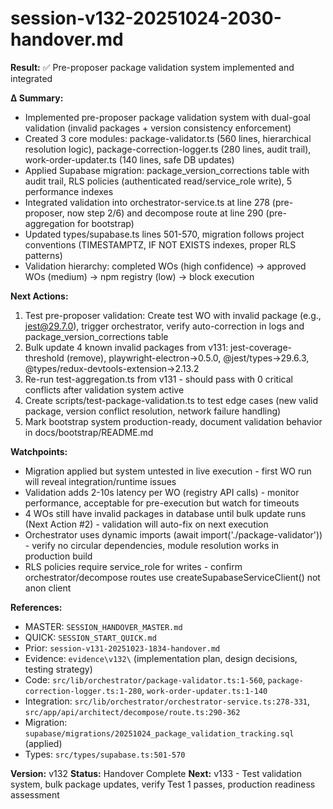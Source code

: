 # session-v132-20251024-2030-handover.md

**Result:** ✅ Pre-proposer package validation system implemented and integrated

**Δ Summary:**
- Implemented pre-proposer package validation system with dual-goal validation (invalid packages + version consistency enforcement)
- Created 3 core modules: package-validator.ts (560 lines, hierarchical resolution logic), package-correction-logger.ts (280 lines, audit trail), work-order-updater.ts (140 lines, safe DB updates)
- Applied Supabase migration: package_version_corrections table with audit trail, RLS policies (authenticated read/service_role write), 5 performance indexes
- Integrated validation into orchestrator-service.ts at line 278 (pre-proposer, now step 2/6) and decompose route at line 290 (pre-aggregation for bootstrap)
- Updated types/supabase.ts lines 501-570, migration follows project conventions (TIMESTAMPTZ, IF NOT EXISTS indexes, proper RLS patterns)
- Validation hierarchy: completed WOs (high confidence) → approved WOs (medium) → npm registry (low) → block execution

**Next Actions:**
1. Test pre-proposer validation: Create test WO with invalid package (e.g., jest@29.7.0), trigger orchestrator, verify auto-correction in logs and package_version_corrections table
2. Bulk update 4 known invalid packages from v131: jest-coverage-threshold (remove), playwright-electron→0.5.0, @jest/types→29.6.3, @types/redux-devtools-extension→2.13.2
3. Re-run test-aggregation.ts from v131 - should pass with 0 critical conflicts after validation system active
4. Create scripts/test-package-validation.ts to test edge cases (new valid package, version conflict resolution, network failure handling)
5. Mark bootstrap system production-ready, document validation behavior in docs/bootstrap/README.md

**Watchpoints:**
- Migration applied but system untested in live execution - first WO run will reveal integration/runtime issues
- Validation adds 2-10s latency per WO (registry API calls) - monitor performance, acceptable for pre-execution but watch for timeouts
- 4 WOs still have invalid packages in database until bulk update runs (Next Action #2) - validation will auto-fix on next execution
- Orchestrator uses dynamic imports (await import('./package-validator')) - verify no circular dependencies, module resolution works in production build
- RLS policies require service_role for writes - confirm orchestrator/decompose routes use createSupabaseServiceClient() not anon client

**References:**
- MASTER: `SESSION_HANDOVER_MASTER.md`
- QUICK: `SESSION_START_QUICK.md`
- Prior: `session-v131-20251023-1834-handover.md`
- Evidence: `evidence\v132\` (implementation plan, design decisions, testing strategy)
- Code: `src/lib/orchestrator/package-validator.ts:1-560`, `package-correction-logger.ts:1-280`, `work-order-updater.ts:1-140`
- Integration: `src/lib/orchestrator/orchestrator-service.ts:278-331`, `src/app/api/architect/decompose/route.ts:290-362`
- Migration: `supabase/migrations/20251024_package_validation_tracking.sql` (applied)
- Types: `src/types/supabase.ts:501-570`

**Version:** v132
**Status:** Handover Complete
**Next:** v133 - Test validation system, bulk package updates, verify Test 1 passes, production readiness assessment
